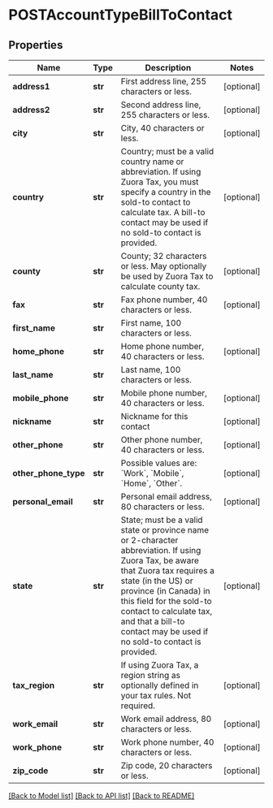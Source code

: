 # POSTAccountTypeBillToContact

## Properties
Name | Type | Description | Notes
------------ | ------------- | ------------- | -------------
**address1** | **str** | First address line, 255 characters or less.  | [optional] 
**address2** | **str** | Second address line, 255 characters or less.  | [optional] 
**city** | **str** | City, 40 characters or less.  | [optional] 
**country** | **str** | Country; must be a valid country name or abbreviation. If using Zuora Tax, you must specify a country in the sold-to contact to calculate tax. A bill-to contact may be used if no sold-to contact is provided.  | [optional] 
**county** | **str** | County; 32 characters or less. May optionally be used by Zuora Tax to calculate county tax.  | [optional] 
**fax** | **str** | Fax phone number, 40 characters or less.  | [optional] 
**first_name** | **str** | First name, 100 characters or less.  | 
**home_phone** | **str** | Home phone number, 40 characters or less.  | [optional] 
**last_name** | **str** | Last name, 100 characters or less.  | 
**mobile_phone** | **str** | Mobile phone number, 40 characters or less.  | [optional] 
**nickname** | **str** | Nickname for this contact  | [optional] 
**other_phone** | **str** | Other phone number, 40 characters or less.  | [optional] 
**other_phone_type** | **str** | Possible values are: &#x60;Work&#x60;, &#x60;Mobile&#x60;, &#x60;Home&#x60;, &#x60;Other&#x60;.  | [optional] 
**personal_email** | **str** | Personal email address, 80 characters or less.  | [optional] 
**state** | **str** | State; must be a valid state or province name or 2-character abbreviation. If using Zuora Tax, be aware that Zuora tax requires a state (in the US) or province (in Canada) in this field for the sold-to contact to calculate tax, and that a bill-to contact may be used if no sold-to contact is provided.  | [optional] 
**tax_region** | **str** | If using Zuora Tax, a region string as optionally defined in your tax rules. Not required.  | [optional] 
**work_email** | **str** | Work email address, 80 characters or less.  | [optional] 
**work_phone** | **str** | Work phone number, 40 characters or less.  | [optional] 
**zip_code** | **str** | Zip code, 20 characters or less.  | [optional] 

[[Back to Model list]](../README.md#documentation-for-models) [[Back to API list]](../README.md#documentation-for-api-endpoints) [[Back to README]](../README.md)


